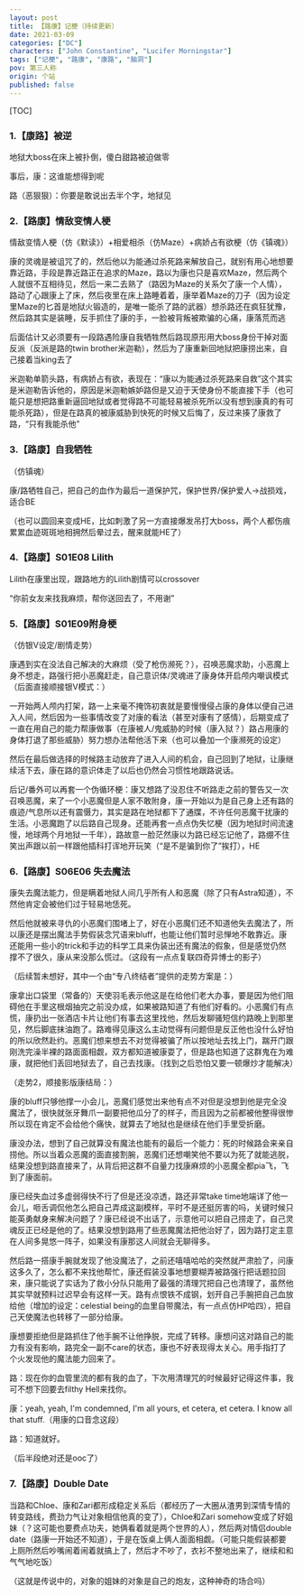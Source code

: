 ```yaml
---
layout: post
title: 【路康】记梗（持续更新）
date: 2021-03-09
categories: ["DC"]
characters: ["John Constantine", "Lucifer Morningstar"]
tags: ["记梗", "路康", "康路", "脑洞"]
pov: 第三人称
origin: 个站
published: false
---
```


[TOC]

### 1.【康路】被逆

地狱大boss在床上被扑倒，傻白甜路被迫做零

事后，康：这谁能想得到呢

路（恶狠狠）：你要是敢说出去半个字，地狱见

### 2.【路康】情敌变情人梗

情敌变情人梗（仿《默读》）+相爱相杀（仿Maze）+病娇占有欲梗（仿《镇魂》）

康的灵魂是被诅咒了的，然后他以为能通过杀死路来解放自己，就别有用心地想要靠近路，手段是靠近路正在追求的Maze，路以为康也只是喜欢Maze，然后两个人就很不互相待见，然后一来二去熟了（路因为Maze的关系欠了康一个人情），路动了心跟康上了床，然后夜里在床上路睡着着，康举着Maze的刀子（因为设定里Maze的匕首是地狱火锻造的，是唯一能杀了路的武器）想杀路还在疯狂犹豫，然后路其实是装睡，反手抓住了康的手，一脸被背叛被欺骗的心痛，康落荒而逃

后面估计又必须要有一段路遇险康自我牺牲然后路现原形用大boss身份干掉对面反派（反派是路的twin brother米迦勒），然后为了康重新回地狱把康捞出来，自己接着当king去了

米迦勒单箭头路，有病娇占有欲，表现在：“康以为能通过杀死路来自救”这个其实是米迦勒告诉他的，原因是米迦勒嫉妒路但是又迫于天使身份不能直接下手（也可能只是想把路重新逼回地狱或者觉得路不可能轻易被杀死所以没有想到康真的有可能杀死路），但是在路真的被康威胁到快死的时候又后悔了，反过来揍了康救了路，“只有我能杀他”

### 3.【路康】自我牺牲

（仿镇魂）

康/路牺牲自己，把自己的血作为最后一道保护咒，保护世界/保护爱人→战损戏，适合BE

（也可以圆回来变成HE，比如刺激了另一方直接爆发吊打大boss，两个人都伤痕累累血迹斑斑地相拥然后晕过去，醒来就能HE了）

### 4.【路康】S01E08 Lilith

Lilith在康里出现，跟路地方的Lilith剧情可以crossover

“你前女友来找我麻烦，帮你送回去了，不用谢”

### 5.【路康】S01E09附身梗

（仿银V设定/剧情走势）

康遇到实在没法自己解决的大麻烦（受了枪伤濒死？），召唤恶魔求助，小恶魔上身不想走，路强行把小恶魔赶走，自己意识体/灵魂进了康身体开启颅内嘲讽模式（后面直接顺接银V模式：）

一开始两人颅内打架，路一上来毫不掩饰初衷就是要慢慢侵占康的身体以便自己进入人间，然后因为一些事情改变了对康的看法（甚至对康有了感情），后期变成了一直在用自己的能力帮康做事（在康被人/鬼威胁的时候（康入狱？）路占用康的身体打退了那些威胁）努力想办法帮他活下来（也可以叠加一个康濒死的设定）

然后在最后做选择的时候路主动放弃了进入人间的机会，自己回到了地狱，让康继续活下去，康在路的意识体走了以后也仍然会习惯性地跟路说话。

后记/番外可以再套一个伪循环梗：康又想路了没忍住不听路走之前的警告又一次召唤恶魔，来了一个小恶魔但是人家不敢附身，康一开始以为是自己身上还有路的痕迹/气息所以还有震慑力，其实是路在地狱都下了通牒，不许任何恶魔干扰康的生活。小恶魔跑了以后路自己现身。还能再套一点点伪失忆梗（因为地狱时间流速慢，地球两个月地狱一千年），路故意一脸茫然康以为路已经忘记他了，路绷不住笑出声跟以前一样跟他插科打诨地开玩笑（“是不是骗到你了”挨打），HE

### 6.【路康】S06E06 失去魔法

康失去魔法能力，但是瞒着地狱人间几乎所有人和恶魔（除了只有Astra知道），不然他肯定会被他们过于轻易地恁死。

然后他就被来寻仇的小恶魔们围堵上了，好在小恶魔们还不知道他失去魔法了，所以康还是摆出魔法手势假装念咒语来bluff，也能让他们暂时忌惮地不敢靠近。康还能用一些小的trick和手边的科学工具来伪装出还有魔法的假象，但是感觉仍然撑不了很久，康从来没那么慌过。（这段有一点点复联四奇异博士的影子）

（后续暂未想好，其中一个由“专八终结者”提供的走势方案是：）

康拿出口袋里（常备的）天使羽毛表示他这是在给他们老大办事，要是因为他们阻碍他在手里这根烟抽完之前没办成，如果被路知道了有他们好看的。小恶魔们有点慌，康扔出一张酒店卡片让他们有事去这里找他，然后发聊骚短信约路晚上到那里见，然后脚底抹油跑了。路难得见康这么主动觉得有问题但是反正他也没什么好怕的所以欣然赴约。恶魔们想来想去不对觉得被骗了所以按地址去找上门，踹开门跟刚洗完澡半裸的路面面相觑，双方都知道被康耍了，但是路也知道了这群鬼在为难康，就把他们丢回地狱去了，自己去找康。（找到之后恐怕又要一顿爆炒才能解决）

（走势2，顺接影版康结局：）

康的bluff只够他撑一小会儿，恶魔们感觉出来他有点不对但是没想到他是完全没魔法了，很快就张牙舞爪一副要把他瓜分了的样子，而且因为之前都被他整得很惨所以现在肯定不会给他个痛快，就算去了地狱也是继续在他们手里受折磨。

康没办法，想到了自己就算没有魔法也能有的最后一个能力：死的时候路会来亲自捞他。所以当着众恶魔的面直接割腕，恶魔们还想嘲笑他不要以为死了就能逃脱，结果没想到路直接来了，从背后把这群不自量力找康麻烦的小恶魔全都pia飞，飞到了康面前。

康已经失血过多虚弱得快不行了但是还没凉透，路还非常take time地端详了他一会儿，咂舌调侃他怎么把自己弄成这副模样，平时不是还挺厉害的吗，关键时候只能英勇献身来解决问题了？康已经说不出话了，示意他可以把自己捞走了，自己灵魂反正已经是他的了。结果没想到路用了些恶魔魔法把他治好了，因为路打定主意在人间多晃悠一阵子，如果没有康那这人间就会无聊得多。

然后路一搭康手腕就发现了他没魔法了，之前还嘻嘻哈哈的突然就严肃脸了，问康这多久了，怎么都不来找他帮忙，康还假装没事地想要糊弄被路强行把话题拉回来，康只能说了实话为了救小分队只能用了最强的清理咒把自己也清理了，虽然他其实早就预料过迟早会有这样一天。路有点恨铁不成钢，划开自己手腕把自己血放给他（增加的设定：celestial being的血里自带魔法，有一点点仿HP哈四），把自己天使魔法也转移了一部分给康。

康想要拒绝但是路抓住了他手腕不让他挣脱，完成了转移。康想问这对路自己的能力有没有影响，路完全一副不care的状态，康也不好表现得太关心。用手指打了个火发现他的魔法能力回来了。

路：现在你的血管里流的都有我的血了，下次用清理咒的时候最好记得这件事，我可不想下回要去filthy Hell来找你。

康：yeah, yeah, I'm condemned, I'm all yours, et cetera, et cetera. I know all that stuff.（用康的口音念这段）

路：知道就好。

（后半段绝对还是ooc了）

### 7.【路康】Double Date

当路和Chloe、康和Zari都形成稳定关系后（都经历了一大圈从渣男到深情专情的转变路线，费劲力气让对象相信他真的变了），Chloe和Zari somehow变成了好姐妹（？这可能也要费点功夫，她俩看着就是两个世界的人），然后两对情侣double date（路康一开始还不知道），于是在饭桌上俩人面面相觑。（可能只能假装都要上厕所然后吵嘴闹着闹着就搞上了，然后才不吵了，衣衫不整地出来了，继续和和气气地吃饭）

（这就是传说中的，对象的姐妹的对象是自己的炮友，这种神奇的场合吗）
